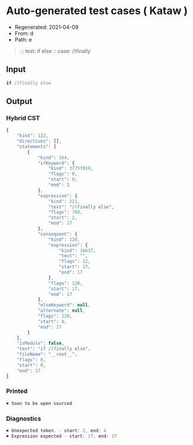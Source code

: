# Auto-generated test cases ( Kataw )
- Regenerated: 2021-04-09
- From: d
- Path: e
> :: test: if else
> :: case: /)finally
## Input

`````js
if /)finally else
`````

## Output

### Hybrid CST

```javascript
{
    "kind": 122,
    "directives": [],
    "statements": [
        {
            "kind": 164,
            "ifKeyword": {
                "kind": 37757019,
                "flags": 0,
                "start": 0,
                "end": 2
            },
            "expression": {
                "kind": 221,
                "text": "/)finally else",
                "flags": 768,
                "start": 2,
                "end": 17
            },
            "consequent": {
                "kind": 120,
                "expression": {
                    "kind": 16637,
                    "text": "",
                    "flags": 12,
                    "start": 17,
                    "end": 17
                },
                "flags": 128,
                "start": 17,
                "end": 17
            },
            "elseKeyword": null,
            "alternate": null,
            "flags": 128,
            "start": 0,
            "end": 17
        }
    ],
    "isModule": false,
    "text": "if /)finally else",
    "fileName": "__root__",
    "flags": 0,
    "start": 0,
    "end": 17
}
```

### Printed

```javascript
✖ Soon to be open sourced
```

### Diagnostics

```javascript
✖ Unexpected token. - start: 2, end: 4
✖ Expression expected - start: 17, end: 17

```

